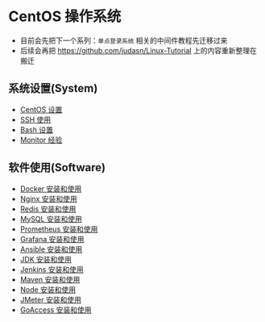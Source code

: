 
# CentOS 操作系统

- 目前会先把下一个系列：`单点登录系统` 相关的中间件教程先迁移过来
- 后续会再把 <https://github.com/judasn/Linux-Tutorial> 上的内容重新整理在搬迁


## 系统设置(System)

- [CentOS 设置](centos.md)
- [SSH 使用](ssh.md)
- [Bash 设置](bash.md)
- [Monitor 经验](monitor.md)


## 软件使用(Software)

- [Docker 安装和使用](docker.md)
- [Nginx 安装和使用](nginx.md)
- [Redis 安装和使用](redis.md)
- [MySQL 安装和使用](mysql.md)
- [Prometheus 安装和使用](prometheus.md)
- [Grafana 安装和使用](grafana.md)
- [Ansible 安装和使用](ansible.md)
- [JDK 安装和使用](jdk.md)
- [Jenkins 安装和使用](jenkins.md)
- [Maven 安装和使用](maven.md)
- [Node 安装和使用](node.md)
- [JMeter 安装和使用](jmeter.md)
- [GoAccess 安装和使用](goaccess.md)






